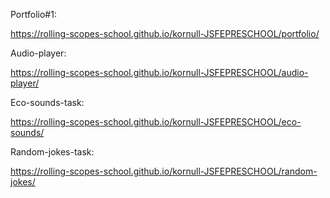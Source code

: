 
Portfolio#1:

https://rolling-scopes-school.github.io/kornull-JSFEPRESCHOOL/portfolio/

Audio-player:

https://rolling-scopes-school.github.io/kornull-JSFEPRESCHOOL/audio-player/

Eco-sounds-task:

https://rolling-scopes-school.github.io/kornull-JSFEPRESCHOOL/eco-sounds/

Random-jokes-task:

https://rolling-scopes-school.github.io/kornull-JSFEPRESCHOOL/random-jokes/
